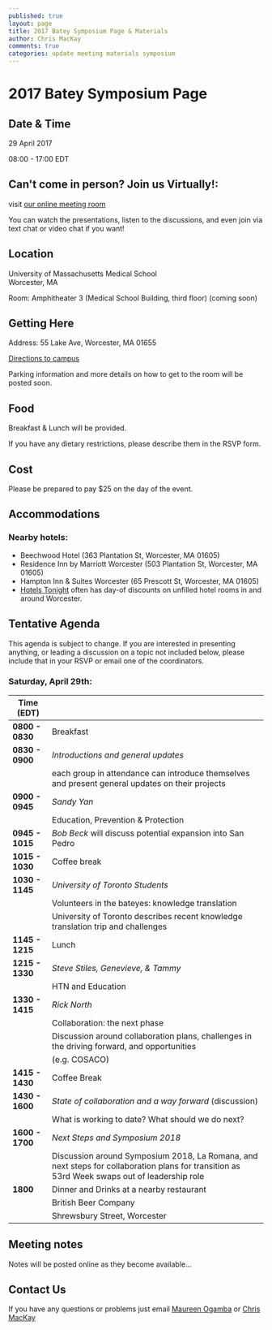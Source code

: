 ```yaml
---
published: true
layout: page
title: 2017 Batey Symposium Page & Materials
author: Chris MacKay
comments: true
categories: update meeting materials symposium
---
```


# 2017 Batey Symposium Page

## Date & Time

29 April 2017

08:00 - 17:00 EDT

## Can't come in person? Join us Virtually!:

visit [our online meeting room](https://onlinetraining.umassmed.edu/batey-symposium/)

You can watch the presentations, listen to the discussions, and even join via text chat or video chat if you want!


## Location

University of Massachusetts Medical School <br/>
Worcester, MA

Room: Amphitheater 3 (Medical School Building, third floor) (coming soon)

## Getting Here

Address: 55 Lake Ave, Worcester, MA 01655

[Directions to campus](http://www.umassmed.edu/about/directions/)

Parking information and more details on how to get to the room will be posted soon.



## Food

Breakfast & Lunch will be provided.

If you have any dietary restrictions, please describe them in the RSVP form.

## Cost

Please be prepared to pay $25 on the day of the event.

## Accommodations

### Nearby hotels:
- Beechwood Hotel (363 Plantation St, Worcester, MA 01605)
- Residence Inn by Marriott Worcester (503 Plantation St, Worcester, MA 01605)
- Hampton Inn & Suites Worcester (65 Prescott St, Worcester, MA 01605)
- [Hotels Tonight](https://www.hoteltonight.com) often has day-of discounts on unfilled hotel rooms in and around Worcester.

## Tentative Agenda

This agenda is subject to change. If you are interested in presenting anything, or leading a discussion on a topic not included below, please include that in your RSVP or email one of the coordinators.

### Saturday, April 29th:

|   Time (EDT)   |                                                                                                                                              |
|----------------|----------------------------------------------------------------------------------------------------------------------------------------------|
| **0800 - 0830**    | Breakfast                                                                                                                                    |
| **0830 - 0900**    | *Introductions and general updates*                                                                                                            |
|                    | each group in attendance can introduce themselves and present general updates on their projects                                              |
| **0900 - 0945**      | *Sandy Yan*                                                                                                                                    |
|                    | Education, Prevention & Protection                                                                                                           |
| **0945 - 1015**      | *Bob Beck* will discuss potential expansion into San Pedro                                                                                     |
| **1015 - 1030**      | Coffee break                                                                                                                                 |
| **1030 - 1145**      | *University of Toronto Students*                                                                                                                        |
|                    | Volunteers in the bateyes: knowledge translation                                                                                             |
|                    | University of Toronto describes recent knowledge translation trip and challenges                                                             |
| **1145 - 1215**    | Lunch                                                                                                                                        |
| **1215 - 1330**    | *Steve Stiles, Genevieve, & Tammy*                                                                                                          |
|                    | HTN and Education                                                                                                                            |
| **1330 - 1415**    | *Rick North*                                                                                                                                   |
|                    | Collaboration: the next phase                                                                                                                |
|                    | Discussion around collaboration plans, challenges in the driving forward, and opportunities                                                  |
|                    | (e.g. COSACO)                                                                                                                                |
| **1415 - 1430**    | Coffee Break                                                                                                                                 |
| **1430 - 1600**    | *State of collaboration and a way forward* (discussion)                                                                                        |
|                    | What is working to date? What should we do next?                                                                                             |
| **1600 - 1700**    | *Next Steps and Symposium 2018*                                                                                                              |
|                    | Discussion around Symposium 2018, La Romana, and next steps for collaboration plans for transition as 53rd Week swaps out of leadership role |
| **1800**           | Dinner and Drinks at a nearby restaurant                                                                                                     |
|                | British Beer Company                                                                                                                         |
|                | Shrewsbury Street, Worcester                                                                                                                 |

## Meeting notes

Notes will be posted online as they become available...


## Contact Us

If you have any questions or problems just email [Maureen Ogamba](mailto:Maureen.Ogamba@umassmed.edu) or [Chris MacKay](mailto:christopher.mackay@umassmed.edu)

